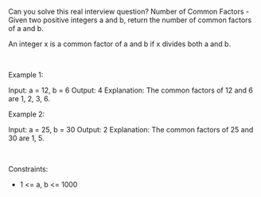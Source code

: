 Can you solve this real interview question? Number of Common Factors - Given two positive integers a and b, return the number of common factors of a and b.

An integer x is a common factor of a and b if x divides both a and b.

 

Example 1:


Input: a = 12, b = 6
Output: 4
Explanation: The common factors of 12 and 6 are 1, 2, 3, 6.


Example 2:


Input: a = 25, b = 30
Output: 2
Explanation: The common factors of 25 and 30 are 1, 5.


 

Constraints:

 * 1 <= a, b <= 1000